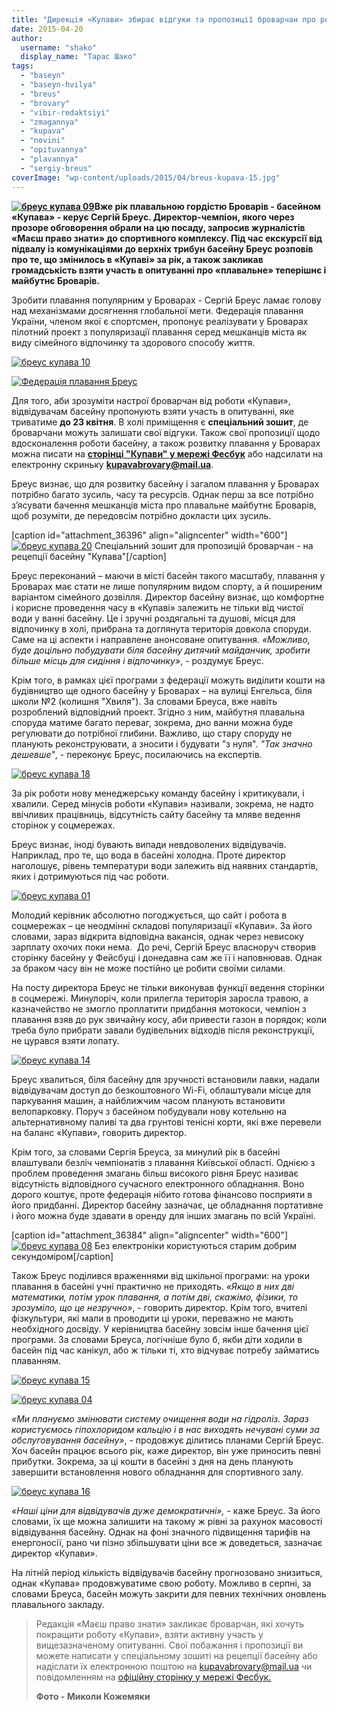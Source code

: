 ```yaml
---
title: "Дирекція «Купави» збирає відгуки та пропозиції броварчан про роботу басейну та розвиток плавання"
date: 2015-04-20
author: 
  username: "shako"
  display_name: "Тарас Шако"
tags: 
  - "baseyn"
  - "baseyn-hvilya"
  - "breus"
  - "brovary"
  - "vibir-redaktsiyi"
  - "zmagannya"
  - "kupava"
  - "novini"
  - "opituvannya"
  - "plavannya"
  - "sergiy-breus"
coverImage: "wp-content/uploads/2015/04/breus-kupava-15.jpg"
---
```


**[![бреус купава 09](https://mpz.brovary.org/wp-content/uploads/2015/04/breus-kupava-09.jpg)](https://mpz.brovary.org/wp-content/uploads/2015/04/breus-kupava-09.jpg)Вже рік плавальною гордістю Броварів - басейном «Купава» - керує Сергій Бреус. Директор-чемпіон, якого через прозоре обговорення обрали на цю посаду, запросив журналістів «Маєш право знати» до спортивного комплексу. Під час екскурсії від підвалу із комунікаціями до верхніх трибун басейну Бреус розповів про те, що змінилось в «Купаві» за рік, а також закликав громадськість взяти участь в опитуванні про «плавальне» теперішнє і майбутнє Броварів.**

Зробити плавання популярним у Броварах - Сергій Бреус ламає голову над механізмами досягнення глобальної мети. Федерація плавання України, членом якої є спортсмен, пропонує реалізувати у Броварах пілотний проект з популяризації плавання серед мешканців міста як виду сімейного відпочинку та здорового способу життя.

[![бреус купава 10](https://mpz.brovary.org/wp-content/uploads/2015/04/breus-kupava-10.jpg)](https://mpz.brovary.org/wp-content/uploads/2015/04/breus-kupava-10.jpg)

[![Федерація плавання Бреус](https://mpz.brovary.org/wp-content/uploads/2015/04/Federatsiya-plavannya-Breus.jpg)](https://mpz.brovary.org/wp-content/uploads/2015/04/Federatsiya-plavannya-Breus.jpg)

Для того, аби зрозуміти настрої броварчан від роботи «Купави», відвідувачам басейну пропонують взяти участь в опитуванні, яке триватиме **до 23 квітня**. В холі приміщення є **спеціальний зошит**, де броварчани можуть залишати свої відгуки. Також свої пропозиції щодо вдосконалення роботи басейну, а також розвитку плавання у Броварах можна писати на **[сторінці "Купави" у мережі Фесбук](https://www.facebook.com/pages/Kupava-Brovary/220332298177735?fref=ts)** або надсилати на електронну скриньку **[kupavabrovary@mail.ua](mailto:kupavabrovary@mail.ua)**.

Бреус визнає, що для розвитку басейну і загалом плавання у Броварах потрібно багато зусиль, часу та ресурсів. Однак перш за все потрібно з’ясувати бачення мешканців міста про плавальне майбутнє Броварів, щоб розуміти, де передовсім потрібно докласти цих зусиль.

\[caption id="attachment\_36396" align="aligncenter" width="600"\][![бреус купава 20](https://mpz.brovary.org/wp-content/uploads/2015/04/breus-kupava-20.jpg)](https://mpz.brovary.org/wp-content/uploads/2015/04/breus-kupava-20.jpg) Спеціальний зошит для пропозицій броварчан - на рецепції басейну "Купава"\[/caption\]

Бреус переконаний – маючи в місті басейн такого масштабу, плавання у Броварах має стати не лише популярним видом спорту, а й поширеним варіантом сімейного дозвілля. Директор басейну визнає, що комфортне і корисне проведення часу в «Купаві» залежить не тільки від чистої води у ванні басейну. Це і зручні роздягальні та душові, місця для відпочинку в холі, прибрана та доглянута територія довкола споруди. Саме на ці аспекти і направлене анонсоване опитування. _«Можливо, буде доцільно побудувати біля басейну дитячий майданчик, зробити більше місць для сидіння і відпочинку»_, - роздумує Бреус.

Крім того, в рамках цієї програми з федерації можуть виділити кошти на будівництво ще одного басейну у Броварах – на вулиці Енгельса, біля школи №2 (колишня "Хвиля"). За словами Бреуса, вже навіть розроблений відповідний проект. Згідно з ним, майбутня плавальна споруда матиме багато переваг, зокрема, дно ванни можна буде регулювати до потрібної глибини. Важливо, що стару споруду не планують реконструювати, а зносити і будувати "з нуля". _"Так значно дешевше"_, - переконує Бреус, посилаючись на експертів.

[![бреус купава 18](https://mpz.brovary.org/wp-content/uploads/2015/04/breus-kupava-18.jpg)](https://mpz.brovary.org/wp-content/uploads/2015/04/breus-kupava-18.jpg)

За рік роботи нову менеджерську команду басейну і критикували, і хвалили. Серед мінусів роботи «Купави» називали, зокрема, не надто ввічливих працівниць, відсутність сайту басейну та мляве ведення сторінок у соцмережах.

Бреус визнає, іноді бувають випади невдоволених відвідувачів. Наприклад, про те, що вода в басейні холодна. Проте директор наголошує, рівень температури води залежить від наявних стандартів, яких і дотримуються під час роботи.

[![бреус купава 01](https://mpz.brovary.org/wp-content/uploads/2015/04/breus-kupava-01.jpg)](https://mpz.brovary.org/wp-content/uploads/2015/04/breus-kupava-01.jpg)

Молодий керівник абсолютно погоджується, що сайт і робота в соцмережах – це неодмінні складові популяризації «Купави». За його словами, зараз відкрита відповідна вакансія, однак через невисоку зарплату охочих поки нема.  До речі, Сергій Бреус власноруч створив сторінку басейну у Фейсбуці і донедавна сам же її і наповнював. Однак за браком часу він не може постійно це робити своїми силами.

На посту директора Бреус не тільки виконував функції ведення сторінки в соцмережі. Минулоріч, коли прилегла територія заросла травою, а казначейство не змогло проплатити придбання мотокоси, чемпіон з плавання взяв до рук звичайну косу, аби привести газон в порядок; коли треба було прибрати завали будівельних відходів після реконструкції, не цурався взяти лопату.

[![бреус купава 14](https://mpz.brovary.org/wp-content/uploads/2015/04/breus-kupava-14.jpg)](https://mpz.brovary.org/wp-content/uploads/2015/04/breus-kupava-14.jpg)

Бреус хвалиться, біля басейну для зручності встановили лавки, надали відвідувачам доступ до безкоштовного Wi-Fi, облаштували місце для паркування машин, а найближчим часом планують встановити велопарковку. Поруч з басейном побудували нову котельню на альтернативному паливі та два грунтові тенісні корти, які вже перевели на баланс «Купави», говорить директор.

Крім того, за словами Сергія Бреуса, за минулий рік в басейні влаштували безліч чемпіонатів з плавання Київської області. Однією з проблем проведення змагань більш високого рівня Бреус називає відсутність відповідного сучасного електронного обладнання. Воно дорого коштує, проте федерація нібито готова фінансово посприяти в його придбанні. Директор басейну зазначає, це обладнання портативне і його можна буде здавати в оренду для інших змагань по всій Україні.

\[caption id="attachment\_36384" align="aligncenter" width="600"\][![бреус купава 08](https://mpz.brovary.org/wp-content/uploads/2015/04/breus-kupava-08.jpg)](https://mpz.brovary.org/wp-content/uploads/2015/04/breus-kupava-08.jpg) Без електроніки користуються старим добрим секундоміром\[/caption\]

Також Бреус поділився враженнями від шкільної програми: на уроки плавання в басейні учні практично не приходять. _«Якщо в них дві математики, потім урок плавання, а потім дві, скажімо, фізики, то зрозуміло, що це незручно»_, - говорить директор. Крім того, вчителі фізкультури, які мали в проводити ці уроки, переважно не мають необхідного досвіду. У керівництва басейну зовсім інше бачення цієї програми. За словами Бреуса, логічніше було б, якби діти ходили в басейн під час канікул, або ж тільки ті, хто відчуває потребу займатись плаванням.

[![бреус купава 15](https://mpz.brovary.org/wp-content/uploads/2015/04/breus-kupava-15.jpg)](https://mpz.brovary.org/wp-content/uploads/2015/04/breus-kupava-15.jpg)

[![бреус купава 04](https://mpz.brovary.org/wp-content/uploads/2015/04/breus-kupava-04.jpg)](https://mpz.brovary.org/wp-content/uploads/2015/04/breus-kupava-04.jpg)

_«Ми плануємо змінювати систему очищення води на гідроліз. Зараз користуємось гіпохлоридом кальцію і в нас виходять нечувані суми за обслуговування басейну»_, - продовжує ділитись планами Сергій Бреус. Хоч басейн працює всього рік, каже директор, він уже приносить певні прибутки. Зокрема, за ці кошти в басейні з дня на день планують завершити встановлення нового обладнання для спортивного залу.

[![бреус купава 16](https://mpz.brovary.org/wp-content/uploads/2015/04/breus-kupava-16.jpg)](https://mpz.brovary.org/wp-content/uploads/2015/04/breus-kupava-16.jpg)

_«Наші ціни для відвідувачів дуже демократичні»,_ - каже Бреус. За його словами, їх ще можна залишити на такому ж рівні за рахунок масовості відвідування басейну. Однак на фоні значного підвищення тарифів на енергоносії, рано чи пізно збільшувати ціни все ж доведеться, зазначає директор «Купави».

На літній період кількість відвідувачів басейну прогнозовано знизиться, однак «Купава» продовжуватиме свою роботу. Можливо в серпні, за словами Бреуса, басейн можуть закрити для певних технічних оновлень плавального закладу.

> Редакція «Маєш право знати» закликає броварчан, які хочуть покращити роботу «Купави», взяти активну участь у вищезазначеному опитуванні. Свої побажання і пропозиції ви можете написати у спеціальному зошиті на рецепції басейну або надіслати їх електронною поштою на [kupavabrovary@mail.ua](mailto:kupavabrovary@mail.ua) чи повідомленням на [офіційну сторінку у мережі Фесбук.](https://www.facebook.com/pages/Kupava-Brovary/220332298177735?fref=ts)
> 
> **Фото - Миколи Кожемяки**
